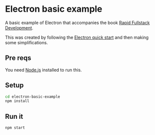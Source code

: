 # Electron basic example 

A basic example of Electron that accompanies the book [Rapid Fullstack Development](https://rapidfullstackdevelopment.com/).

This was created by following the [Electron quick start](https://www.electronjs.org/docs/latest/tutorial/quick-start) and then making some simplifications.

## Pre reqs

You need [Node.js](https://nodejs.org) installed to run this.

## Setup

```bash
cd electron-basic-example
npm install
```

## Run it

```bash
npm start
```